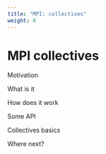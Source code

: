 ```yaml
---
title: "MPI: collectives"
weight: 8
---
```


# MPI collectives

Motivation

What is it

How does it work

Some API

Collectives basics

Where next?
